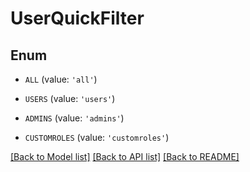 # UserQuickFilter


## Enum

* `ALL` (value: `'all'`)

* `USERS` (value: `'users'`)

* `ADMINS` (value: `'admins'`)

* `CUSTOMROLES` (value: `'customroles'`)

[[Back to Model list]](../README.md#documentation-for-models) [[Back to API list]](../README.md#documentation-for-api-endpoints) [[Back to README]](../README.md)


